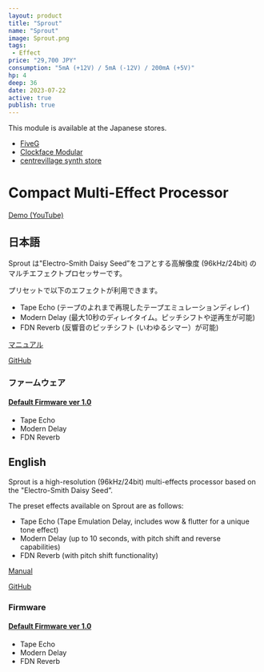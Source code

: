 ```yaml
---
layout: product
title: "Sprout"
name: "Sprout"
image: Sprout.png
tags:
 - Effect
price: "29,700 JPY"
consumption: "5mA (+12V) / 5mA (-12V) / 200mA (+5V)"
hp: 4
deep: 36
date: 2023-07-22
active: true
publish: true
---
```


This module is available at the Japanese stores.

- [FiveG](https://fiveg.net/?pid=176070365)
- [Clockface Modular](https://clockfacemodular.com/collections/new-arrival/products/centrevillage-sprout)
- [centrevillage synth store](https://centrevillage.stores.jp/items/64c4a485d4795e002f8b98ea)

# Compact Multi-Effect Processor

[Demo (YouTube)](https://youtu.be/8flU97jdAQQ)

## 日本語


Sprout は"Electro-Smith Daisy Seed”をコアとする高解像度 (96kHz/24bit) のマルチエフェクトプロセッサーです。

プリセットで以下のエフェクトが利用できます。

- Tape Echo (テープのよれまで再現したテープエミュレーションディレイ)
- Modern Delay (最大10秒のディレイタイム。ピッチシフトや逆再生が可能)
- FDN Reverb (反響音のピッチシフト (いわゆるシマー）が可能)

[マニュアル](https://docs.google.com/document/d/1SiaH4ZhvJiI9CSoyR5WHONj1kXMO7MvjcIarB974zro/edit?usp=sharing)

[GitHub](https://github.com/centrevillage/SproutExample)

### ファームウェア

#### [Default Firmware ver 1.0](https://drive.google.com/file/d/1ieSIDEI8rmLNCJHGMKsoPpIpWr2KBZUO/view?usp=sharing)
  - Tape Echo
  - Modern Delay
  - FDN Reverb


## English

Sprout is a high-resolution (96kHz/24bit) multi-effects processor based on the "Electro-Smith Daisy Seed”.

The preset effects available on Sprout are as follows:

- Tape Echo (Tape Emulation Delay, includes wow & flutter for a unique tone effect)
- Modern Delay (up to 10 seconds, with pitch shift and reverse capabilities)
- FDN Reverb (with pitch shift functionality)

[Manual](https://docs.google.com/document/d/1saTCVzIiCV5gRt6G-XFpH8VGN_nTZLHlNMYOncqhDbk/edit?usp=sharing)

[GitHub](https://github.com/centrevillage/SproutExample)

### Firmware

#### [Default Firmware ver 1.0](https://drive.google.com/file/d/1ieSIDEI8rmLNCJHGMKsoPpIpWr2KBZUO/view?usp=sharing)
  - Tape Echo
  - Modern Delay
  - FDN Reverb

